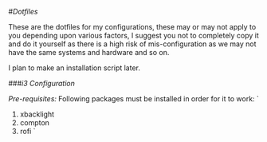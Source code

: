 #*Dotfiles*

These are the dotfiles for my configurations, these may or may not apply to you
depending upon various factors, I suggest you not to completely copy it and do it
yourself as there is a high risk of mis-configuration as we may not have the same
systems and hardware and so on.

I plan to make an installation script later.

###*i3 Configuration*

*Pre-requisites:*
Following packages must be installed in order for it to work:
`
1. xbacklight
2. compton
3. rofi
`
